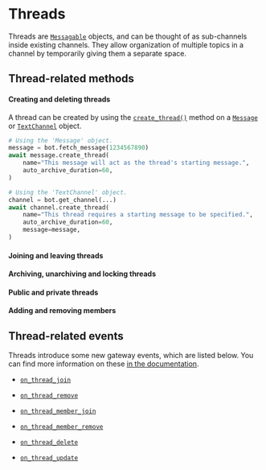 # Threads

Threads are [`Messagable`](https://docs.disnake.dev/en/latest/api.html#messageable) objects, and can be thought of as sub-channels inside
existing channels. They allow organization of multiple topics in a channel by temporarily giving them a separate space.

## Thread-related methods

#### Creating and deleting threads

A thread can be created by using the [`create_thread()`](https://docs.disnake.dev/en/latest/api.html#disnake.TextChannel.create_thread)
method on a [`Message`](https://docs.disnake.dev/en/latest/api.html#disnake.Message) or
[`TextChannel`](https://docs.disnake.dev/en/latest/api.html#disnake.TextChannel) object.

```python linenums="1" title="threads.py"
# Using the 'Message' object.
message = bot.fetch_message(1234567890)
await message.create_thread(
    name="This message will act as the thread's starting message.",
    auto_archive_duration=60,
)

# Using the 'TextChannel' object.
channel = bot.get_channel(...)
await channel.create_thread(
    name="This thread requires a starting message to be specified.",
    auto_archive_duration=60,
    message=message,
)
```

#### Joining and leaving threads

#### Archiving, unarchiving and locking threads

#### Public and private threads

#### Adding and removing members

## Thread-related events

Threads introduce some new gateway events, which are listed below. You can find more information on these
[in the documentation](https://docs.disnake.dev/en/latest/api.html#disnake.on_thread_join).

-   [`on_thread_join`](https://docs.disnake.dev/en/latest/api.html#disnake.on_thread_join)

-   [`on_thread_remove`](https://docs.disnake.dev/en/latest/api.html#disnake.on_thread_remove)

-   [`on_thread_member_join`](https://docs.disnake.dev/en/latest/api.html#disnake.on_thread_member_join)

-   [`on_thread_member_remove`](https://docs.disnake.dev/en/latest/api.html#disnake.on_thread_member_remove)

-   [`on_thread_delete`](https://docs.disnake.dev/en/latest/api.html#disnake.on_thread_delete)

-   [`on_thread_update`](https://docs.disnake.dev/en/latest/api.html#disnake.on_thread_update)
